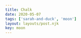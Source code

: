 ```yaml
---
title: Chalk
date: 2020-05-07
tags: ['sarah-and-duck', 'moon']
layout: layouts/post.njk
key: moon
---
```


